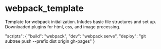 # webpack_template
Template for webpack initialization.
Inludes basic file structures and set up.
Downloaded plugins for html, css, and image processing.

"scripts": {
    "build": "webpack",
    "dev": "webpack serve",
    "deploy": "git subtree push --prefix dist origin gh-pages"
  }

